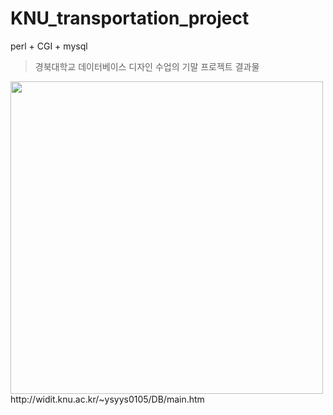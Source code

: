 # KNU_transportation_project
perl + CGI + mysql 

> 경북대학교 데이터베이스 디자인 수업의 기말 프로젝트 결과물

<img width="500" src="https://user-images.githubusercontent.com/50140381/85265678-93c93380-b4ad-11ea-9c6b-a361ad634381.png">
http://widit.knu.ac.kr/~ysyys0105/DB/main.htm
